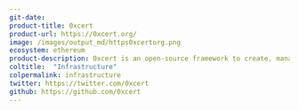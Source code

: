 ```yaml
---
git-date: 
product-title: 0xcert
product-url: https://0xcert.org/
image: /images/output_md/https0xcertorg.png
ecosystem: ethereum
product-description: 0xcert is an open-source framework to create, manage and swap digital assets (ERC-721) and value tokens (ERC-20) on the blockchain.
coltitle:  "Infrastructure"
colpermalink: infrastructure
twitter: https://twitter.com/0xcert
github: https://github.com/0xcert
---
```

